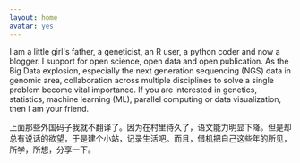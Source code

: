 ```yaml
---
layout: home
avatar: yes
---
```



I am a little girl's father, a geneticist, an R user, a python coder and now a blogger. 
I support for open science, open data and open publication. As the Big Data explosion, especially the next generation sequencing (NGS) data in genomic area, collaboration across multiple disciplines to solve a single problem become vital importance. If you are interested in genetics, statistics, machine learning (ML), parallel computing or data visualization, then I am your friend.    


上面那些外国码子我就不翻译了。因为在村里待久了，语文能力明显下降。但是却总有说话的欲望，于是建个小站，记录生活吧。而且，借机把自己这些年的所见，所学，所想，分享一下。